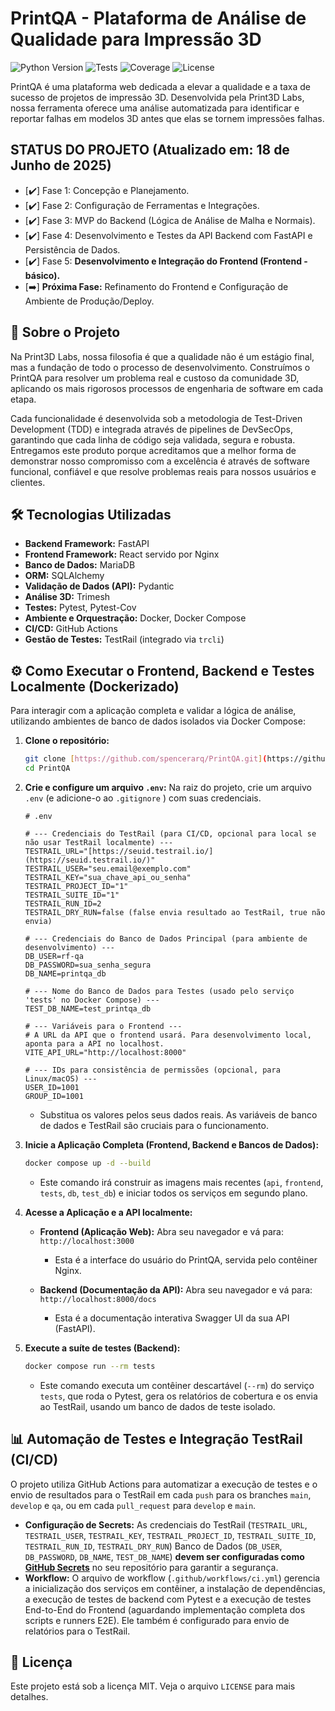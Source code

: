 # PrintQA - Plataforma de Análise de Qualidade para Impressão 3D

![Python Version](https://img.shields.io/badge/Python-3.12+-blue.svg)
![Tests](https://img.shields.io/badge/Testes-Passing-brightgreen)
![Coverage](https://img.shields.io/badge/Cobertura-100%25-brightgreen)
![License](https://img.shields.io/badge/Licença-MIT-blue)

PrintQA é uma plataforma web dedicada a elevar a qualidade e a taxa de sucesso de projetos de impressão 3D. Desenvolvida pela Print3D Labs, nossa ferramenta oferece uma análise automatizada para identificar e reportar falhas em modelos 3D antes que elas se tornem impressões falhas.

## STATUS DO PROJETO (Atualizado em: 18 de Junho de 2025)

* [✔️] Fase 1: Concepção e Planejamento.
* [✔️] Fase 2: Configuração de Ferramentas e Integrações.
* [✔️] Fase 3: MVP do Backend (Lógica de Análise de Malha e Normais).
* [✔️] Fase 4: Desenvolvimento e Testes da API Backend com FastAPI e Persistência de Dados.
* [✔️] Fase 5: **Desenvolvimento e Integração do Frontend (Frontend - básico).**
* [➡️] **Próxima Fase:** Refinamento do Frontend e Configuração de Ambiente de Produção/Deploy.

## 🚀 Sobre o Projeto

Na Print3D Labs, nossa filosofia é que a qualidade não é um estágio final, mas a fundação de todo o processo de desenvolvimento. Construímos o PrintQA para resolver um problema real e custoso da comunidade 3D, aplicando os mais rigorosos processos de engenharia de software em cada etapa.

Cada funcionalidade é desenvolvida sob a metodologia de Test-Driven Development (TDD) e integrada através de pipelines de DevSecOps, garantindo que cada linha de código seja validada, segura e robusta. Entregamos este produto porque acreditamos que a melhor forma de demonstrar nosso compromisso com a excelência é através de software funcional, confiável e que resolve problemas reais para nossos usuários e clientes.

## 🛠️ Tecnologias Utilizadas

* **Backend Framework:** FastAPI
* **Frontend Framework:** React servido por Nginx
* **Banco de Dados:** MariaDB
* **ORM:** SQLAlchemy
* **Validação de Dados (API):** Pydantic
* **Análise 3D:** Trimesh
* **Testes:** Pytest, Pytest-Cov
* **Ambiente e Orquestração:** Docker, Docker Compose
* **CI/CD:** GitHub Actions
* **Gestão de Testes:** TestRail (integrado via `trcli`)

## ⚙️ Como Executar o Frontend, Backend e Testes Localmente (Dockerizado)

Para interagir com a aplicação completa e validar a lógica de análise, utilizando ambientes de banco de dados isolados via Docker Compose:

1. **Clone o repositório:**

    ```bash
    git clone [https://github.com/spencerarq/PrintQA.git](https://github.com/spencerarq/PrintQA.git)
    cd PrintQA
    ```

2. **Crie e configure um arquivo `.env`:**
    Na raiz do projeto, crie um arquivo `.env` (e adicione-o ao `.gitignore` ) com suas credenciais.

    ```env
    # .env

    # --- Credenciais do TestRail (para CI/CD, opcional para local se não usar TestRail localmente) ---
    TESTRAIL_URL="[https://seuid.testrail.io/](https://seuid.testrail.io/)"
    TESTRAIL_USER="seu.email@exemplo.com"
    TESTRAIL_KEY="sua_chave_api_ou_senha"
    TESTRAIL_PROJECT_ID="1"
    TESTRAIL_SUITE_ID="1"
    TESTRAIL_RUN_ID=2
    TESTRAIL_DRY_RUN=false (false envia resultado ao TestRail, true não envia)

    # --- Credenciais do Banco de Dados Principal (para ambiente de desenvolvimento) ---
    DB_USER=rf-qa
    DB_PASSWORD=sua_senha_segura
    DB_NAME=printqa_db

    # --- Nome do Banco de Dados para Testes (usado pelo serviço 'tests' no Docker Compose) ---
    TEST_DB_NAME=test_printqa_db

    # --- Variáveis para o Frontend ---
    # A URL da API que o frontend usará. Para desenvolvimento local, aponta para a API no localhost.
    VITE_API_URL="http://localhost:8000"

    # --- IDs para consistência de permissões (opcional, para Linux/macOS) ---
    USER_ID=1001
    GROUP_ID=1001
    ```

    * Substitua os valores pelos seus dados reais. As variáveis de banco de dados e TestRail são cruciais para o funcionamento.

3. **Inicie a Aplicação Completa (Frontend, Backend e Bancos de Dados):**

    ```bash
    docker compose up -d --build
    ```

    * Este comando irá construir as imagens mais recentes (`api`, `frontend`, `tests`, `db`, `test_db`) e iniciar todos os serviços em segundo plano.

4. **Acesse a Aplicação e a API localmente:**

    * **Frontend (Aplicação Web):** Abra seu navegador e vá para: `http://localhost:3000`
        * Esta é a interface do usuário do PrintQA, servida pelo contêiner Nginx.

    * **Backend (Documentação da API):** Abra seu navegador e vá para: `http://localhost:8000/docs`
        * Esta é a documentação interativa Swagger UI da sua API (FastAPI).

5. **Execute a suíte de testes (Backend):**

    ```bash
    docker compose run --rm tests
    ```

    * Este comando executa um contêiner descartável (`--rm`) do serviço `tests`, que roda o Pytest, gera os relatórios de cobertura e os envia ao TestRail, usando um banco de dados de teste isolado.

## 📊 Automação de Testes e Integração TestRail (CI/CD)

O projeto utiliza GitHub Actions para automatizar a execução de testes e o envio de resultados para o TestRail em cada `push` para os branches `main`, `develop` e `qa`, ou em cada `pull_request` para `develop` e `main`.

* **Configuração de Secrets:**
    As credenciais do TestRail
    (`TESTRAIL_URL`, `TESTRAIL_USER`, `TESTRAIL_KEY`, `TESTRAIL_PROJECT_ID`, `TESTRAIL_SUITE_ID`, `TESTRAIL_RUN_ID`, `TESTRAIL_DRY_RUN`)
    Banco de Dados
    (`DB_USER`, `DB_PASSWORD`, `DB_NAME`, `TEST_DB_NAME`)
    **devem ser configuradas como [GitHub Secrets](https://docs.github.com/en/actions/security-guides/encrypted-secrets)** no seu repositório para garantir a segurança.
* **Workflow:** O arquivo de workflow (`.github/workflows/ci.yml`) gerencia a inicialização dos serviços em contêiner, a instalação de dependências, a execução de testes de backend com Pytest e a execução de testes End-to-End do Frontend (aguardando implementação completa dos scripts e runners E2E). Ele também é configurado para envio de relatórios para o TestRail.

## 📄 Licença

Este projeto está sob a licença MIT. Veja o arquivo `LICENSE` para mais detalhes.
